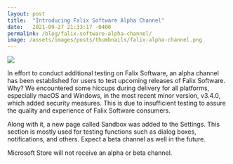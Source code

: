 ```yaml
---
layout: post
title:  "Introducing Falix Software Alpha Channel"
date:   2021-09-27 21:33:17 -0400
permalink: /blog/falix-software-alpha-channel/
image: /assets/images/posts/thumbnails/falix-alpha-channel.png
---
```


<img id="thumbnail" src="{{page.image}}">

In effort to conduct additional testing on Falix Software, an alpha channel has been established for users to test upcoming releases of Falix Software.
Why? We encountered some hiccups during delivery for all platforms, especially macOS and Windows, in the most recent minor version, v3.4.0, which added security measures. This is due to insufficient testing to assure the quality and experience of Falix Software consumers.

Along with it, a new page called Sandbox was added to the Settings. This section is mostly used for testing functions such as dialog boxes, notifications, and others.
Expect a beta channel as well in the future.

Microsoft Store will not receive an alpha or beta channel.